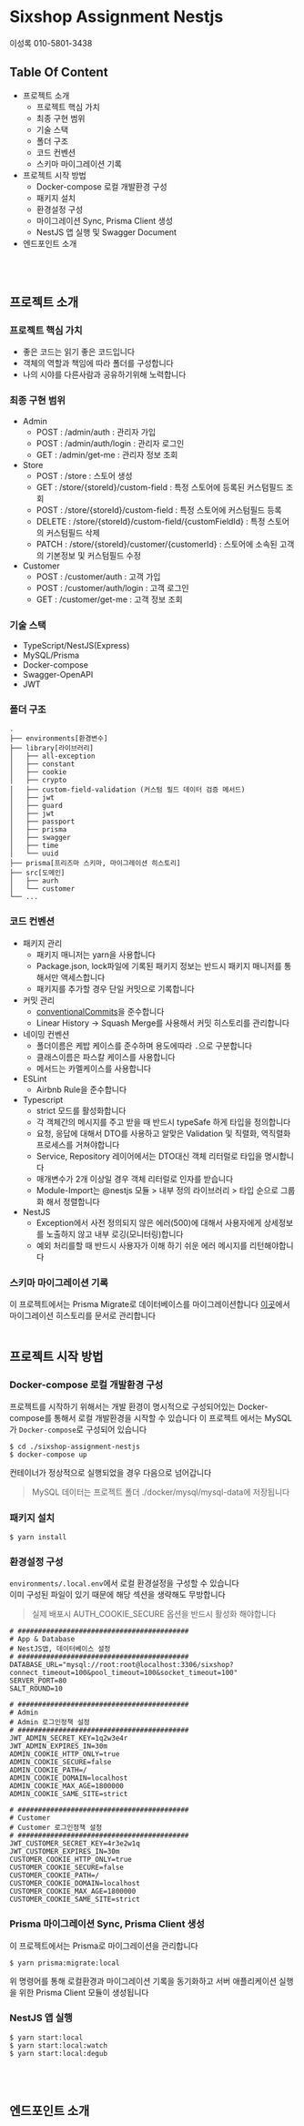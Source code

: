 # Sixshop Assignment Nestjs

이성록
010-5801-3438

## Table Of Content
- 프로젝트 소개
    - 프로젝트 핵심 가치
    - 최종 구현 범위
    - 기술 스택
    - 폴더 구조
    - 코드 컨벤션
    - 스키마 마이그레이션 기록
- 프로젝트 시작 방법
  - Docker-compose 로컬 개발환경 구성
  - 패키지 설치
  - 환경설정 구성
  - 마이그레이션 Sync, Prisma Client 생성
  - NestJS 앱 실행 및 Swagger Document
- 엔드포인트 소개

<br /><br />

## 프로젝트 소개
### 프로젝트 핵심 가치
- 좋은 코드는 읽기 좋은 코드입니다
- 객체의 역할과 책임에 따라 폴더를 구성합니다
- 나의 시야를 다른사람과 공유하기위해 노력합니다

### 최종 구현 범위
- Admin
  - POST : /admin/auth : 관리자 가입
  - POST : /admin/auth/login : 관리자 로그인
  - GET : /admin/get-me : 관리자 정보 조회
- Store
  - POST : /store : 스토어 생성
  - GET : /store/{storeId}/custom-field : 특정 스토어에 등록된 커스텀필드 조회
  - POST : /store/{storeId}/custom-field : 특정 스토어에 커스텀필드 등록
  - DELETE : /store/{storeId}/custom-field/{customFieldId} : 특정 스토어의 커스텀필드 삭제
  - PATCH : /store/{storeId}/customer/{customerId} : 스토어에 소속된 고객의 기본정보 및 커스텀필드 수정
- Customer
  - POST : /customer/auth : 고객 가입
  - POST : /customer/auth/login : 고객 로그인
  - GET : /customer/get-me : 고객 정보 조회

### 기술 스택
- TypeScript/NestJS(Express)
- MySQL/Prisma
- Docker-compose
- Swagger-OpenAPI
- JWT

### 폴더 구조
```
.
├── environments[환경변수]
├── library[라이브러리]
│   ├── all-exception
│   ├── constant
│   ├── cookie
│   ├── crypto
│   ├── custom-field-validation (커스텀 필드 데이터 검증 메서드)
│   ├── jwt
│   ├── guard
│   ├── jwt
│   ├── passport
│   ├── prisma
│   ├── swagger
│   ├── time
│   └── uuid
├── prisma[프리즈마 스키마, 마이그레이션 히스토리]
├── src[도메인]
│   ├── aurh
│   └── customer
└── ...
```

### 코드 컨벤션
- 패키지 관리
  - 패키지 매니저는 yarn을 사용합니다
  - Package.json, lock파일에 기록된 패키지 정보는 반드시 패키지 매니저를 통해서만 액세스합니다
  - 패키지를 추가할 경우 단일 커밋으로 기록합니다
- 커밋 관리
  - [conventionalCommits](https://www.conventionalcommits.org/ko/v1.0.0-beta.4/)을 준수합니다
  - Linear History -> Squash Merge를 사용해서 커밋 히스토리를 관리합니다
- 네이밍 컨벤션
  - 폴더이름은 케밥 케이스를 준수하며 용도에따라 `.`으로 구분합니다
  - 클래스이름은 파스칼 케이스를 사용합니다
  - 메서드는 카멜케이스를 사용합니다
- ESLint
  - Airbnb Rule을 준수합니다
- Typescript
  - strict 모드를 활성화합니다
  - 각 객체간의 메시지를 주고 받을 때 반드시 typeSafe 하게 타입을 정의합니다
  - 요청, 응답에 대해서 DTO를 사용하고 알맞은 Validation 및 직렬화, 역직렬화 프로세스를 거쳐야합니다
  - Service, Repository 레이어에서는 DTO대신 객체 리터럴로 타입을 명시합니다
  - 매개변수가 2개 이상일 경우 객체 리터럴로 인자를 받습니다
  - Module-Import는 @nestjs 모듈 > 내부 정의 라이브러리 > 타입 순으로 그룹화 해서 정렬합니다
- NestJS
  - Exception에서 사전 정의되지 않은 에러(500)에 대해서 사용자에게 상세정보를 노출하지 않고 내부 로깅(모니터링)합니다
  - 예외 처리를할 때 반드시 사용자가 이해 하기 쉬운 에러 메시지를 리턴해야합니다
### 스키마 마이그레이션 기록
이 프로젝트에서는 Prisma Migrate로 데이터베이스를 마이그레이션합니다
[이곳](https://github.com/argon1025/sixshop-assignment-nestjs/tree/main/prisma)에서  
마이그레이션 히스토리를 문서로 관리합니다
<br /><br />

## 프로젝트 시작 방법
### Docker-compose 로컬 개발환경 구성
프로젝트를 시작하기 위해서는 개발 환경이 명시적으로 구성되어있는 Docker-compose를 통해서 로컬 개발환경을 시작할 수 있습니다
이 프로젝트 에서는 MySQL가 `Docker-compose`로 구성되어 있습니다
```
$ cd ./sixshop-assignment-nestjs
$ docker-compose up
```
컨테이너가 정상적으로 실행되었을 경우 다음으로 넘어갑니다
> MySQL 데이터는 프로젝트 폴더 ./docker/mysql/mysql-data에 저장됩니다

### 패키지 설치
```
$ yarn install
```

### 환경설정 구성
`environments/.local.env`에서 로컬 환경설정을 구성할 수 있습니다  
이미 구성된 파일이 있기 때문에 해당 섹션을 생략해도 무방합니다
> 실제 배포시 AUTH_COOKIE_SECURE 옵션을 반드시 활성화 해야합니다
```
# ##########################################
# App & Database
# NestJS앱, 데이터베이스 설정
# ##########################################
DATABASE_URL="mysql://root:root@localhost:3306/sixshop?connect_timeout=100&pool_timeout=100&socket_timeout=100"
SERVER_PORT=80
SALT_ROUND=10

# ##########################################
# Admin
# Admin 로그인정책 설정
# ##########################################
JWT_ADMIN_SECRET_KEY=1q2w3e4r
JWT_ADMIN_EXPIRES_IN=30m
ADMIN_COOKIE_HTTP_ONLY=true
ADMIN_COOKIE_SECURE=false
ADMIN_COOKIE_PATH=/
ADMIN_COOKIE_DOMAIN=localhost
ADMIN_COOKIE_MAX_AGE=1800000
ADMIN_COOKIE_SAME_SITE=strict

# ##########################################
# Customer
# Customer 로그인정책 설정
# ##########################################
JWT_CUSTOMER_SECRET_KEY=4r3e2w1q
JWT_CUSTOMER_EXPIRES_IN=30m
CUSTOMER_COOKIE_HTTP_ONLY=true
CUSTOMER_COOKIE_SECURE=false
CUSTOMER_COOKIE_PATH=/
CUSTOMER_COOKIE_DOMAIN=localhost
CUSTOMER_COOKIE_MAX_AGE=1800000
CUSTOMER_COOKIE_SAME_SITE=strict
```

### Prisma 마이그레이션 Sync, Prisma Client 생성
이 프로젝트에서는 Prisma로 마이그레이션을 관리합니다
```
$ yarn prisma:migrate:local
```
위 명령어를 통해 로컬환경과 마이그레이션 기록을 동기화하고 서버 애플리케이션 실행을 위한 Prisma Client 모듈이 생성됩니다

### NestJS 앱 실행
```
$ yarn start:local
$ yarn start:local:watch
$ yarn start:local:degub
```

<br /><br />

## 엔드포인트 소개
